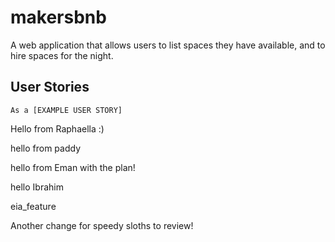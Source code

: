 # makersbnb
A web application that allows users to list spaces they have available, and to hire spaces for the night.

## User Stories

```
As a [EXAMPLE USER STORY]

```

Hello from Raphaella :) 

hello from paddy

hello from Eman with the plan!

hello Ibrahim

eia_feature

Another change for speedy sloths to review!